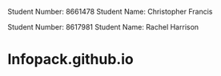 Student Number: 8661478
Student Name: Christopher Francis

Student Number: 8617981
Student Name: Rachel Harrison
# Infopack.github.io
